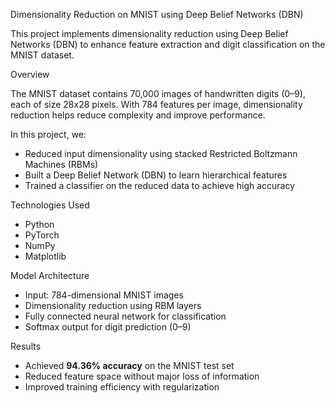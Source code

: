 Dimensionality Reduction on MNIST using Deep Belief Networks (DBN)

This project implements dimensionality reduction using Deep Belief Networks (DBN) to enhance feature extraction and digit classification on the MNIST dataset.

Overview

The MNIST dataset contains 70,000 images of handwritten digits (0–9), each of size 28x28 pixels. With 784 features per image, dimensionality reduction helps reduce complexity and improve performance.

In this project, we:
- Reduced input dimensionality using stacked Restricted Boltzmann Machines (RBMs)
- Built a Deep Belief Network (DBN) to learn hierarchical features
- Trained a classifier on the reduced data to achieve high accuracy

Technologies Used

- Python 
- PyTorch 
- NumPy
- Matplotlib

Model Architecture

- Input: 784-dimensional MNIST images
- Dimensionality reduction using RBM layers
- Fully connected neural network for classification
- Softmax output for digit prediction (0–9)

Results

- Achieved **94.36% accuracy** on the MNIST test set
- Reduced feature space without major loss of information
- Improved training efficiency with regularization


